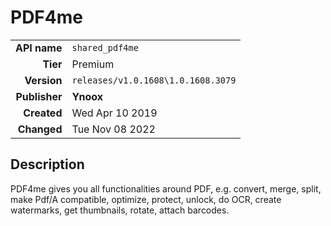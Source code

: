 # PDF4me
| | |
|-:|-|
|**API name**|`shared_pdf4me`|
|**Tier**|Premium|
|**Version**|`releases/v1.0.1608\1.0.1608.3079`|
|**Publisher**|**Ynoox**|
|**Created**|Wed Apr 10 2019|
|**Changed**|Tue Nov 08 2022|

## Description
PDF4me gives you all functionalities around PDF, e.g. convert, merge, split, make Pdf/A compatible, optimize, protect, unlock, do OCR, create watermarks, get thumbnails, rotate, attach barcodes.
